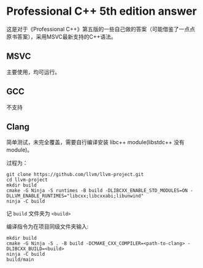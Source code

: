 # Professional C++ 5th edition answer

这是对于《Professional C++》第五版的一些自己做的答案（可能借鉴了一点点原书答案），采用MSVC最新支持的C++语法。

## MSVC

主要使用，均可运行。

## GCC

不支持

## Clang

简单测试，未完全覆盖，需要自行编译安装 libc++ module(libstdc++ 没有 module)。

过程为：

```shell
git clone https://github.com/llvm/llvm-project.git
cd llvm-project
mkdir build
cmake -G Ninja -S runtimes -B build -DLIBCXX_ENABLE_STD_MODULES=ON -DLLVM_ENABLE_RUNTIMES="libcxx;libcxxabi;libunwind"
ninja -C build
```

记 `build` 文件夹为 `<build>`


编译指令为在项目同级文件夹输入:

```shell
mkdir build
cmake -G Ninja -S . -B build -DCMAKE_CXX_COMPILER=<path-to-clang> -DLIBCXX_BUILD=<build>
ninja -C build
build/main
```